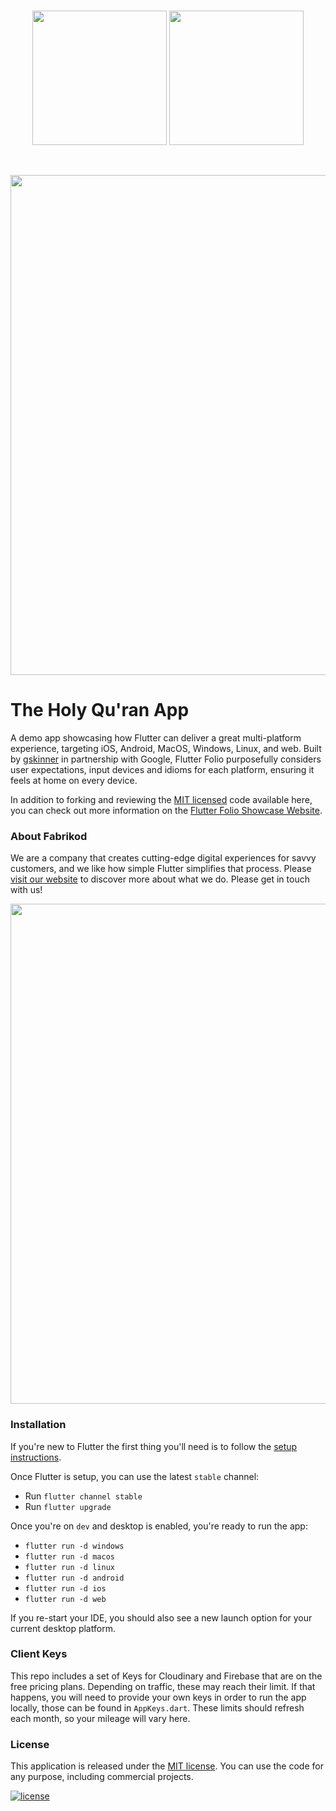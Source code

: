 <br />
<p align="center">
<img width="215" src="https://www.fabrikod.com/logo.jpg">
<img width="215" src="https://user-images.githubusercontent.com/736973/187334195-9821c031-a566-4f8e-b4e3-3158f733c6e5.png#gh-light-mode-only">
</p>
<br />
<p align="center"><img src="https://flutter.gskinner.com/folio/assets/images/git_promoimage.png?" width="800px"></p>

# The Holy Qu'ran App

A demo app showcasing how Flutter can deliver a great multi-platform experience, targeting iOS, Android, MacOS, Windows, Linux, and web. Built by [gskinner](https://gskinner.com) in partnership with Google, Flutter Folio purposefully considers user expectations, input devices and idioms for each platform, ensuring it feels at home on every device.

In addition to forking and reviewing the [MIT licensed](LICENSE.md) code available here, you can check out more information on the [Flutter Folio Showcase Website](https://flutter.gskinner.com).

### About Fabrikod
We are a company that creates cutting-edge digital experiences for savvy customers, and we like how simple Flutter simplifies that process.
Please [visit our website](https://fabrikod.com) to discover more about what we do.
Please get in touch with us! 

<p align="center"><img src="https://flutter.gskinner.com/folio/assets/images/git_dashes.png?" width="800px"></p>


### Installation

If you're new to Flutter the first thing you'll need is to follow the [setup instructions](https://flutter.dev/docs/get-started/install). 

Once Flutter is setup, you can use the latest `stable` channel:
 * Run `flutter channel stable`
 * Run `flutter upgrade`

Once you're on `dev` and desktop is enabled, you're ready to run the app:
* `flutter run -d windows`
* `flutter run -d macos`
* `flutter run -d linux`
* `flutter run -d android`
* `flutter run -d ios`
* `flutter run -d web`

If you re-start your IDE, you should also see a new launch option for your current desktop platform.

### Client Keys
This repo includes a set of Keys for Cloudinary and Firebase that are on the free pricing plans. Depending on traffic, these may reach their limit. If that happens, you will need to provide your own keys in order to run the app locally, those can be found in `AppKeys.dart`. These limits should refresh each month, so your mileage will vary here.

### License

This application is released under the [MIT license](LICENSE.md). You can use the code for any purpose, including commercial projects.

[![license](https://img.shields.io/badge/License-MIT-yellow.svg)](https://opensource.org/licenses/MIT)

